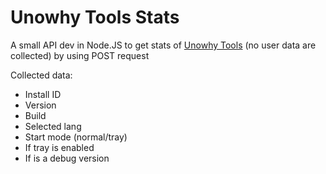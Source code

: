 # Unowhy Tools Stats
A small API dev in Node.JS to get stats of [Unowhy Tools](https://github.com/STY1001/Unowhy-Tools) (no user data are collected) by using POST request

Collected data:
- Install ID
- Version
- Build
- Selected lang
- Start mode (normal/tray)
- If tray is enabled
- If is a debug version
